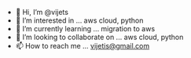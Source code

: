 - 👋 Hi, I’m @vijets
- 👀 I’m interested in ... aws cloud, python 
- 🌱 I’m currently learning ... migration to aws
- 💞️ I’m looking to collaborate on ... aws cloud, python
- 📫 How to reach me ... vijetis@gmail.com

<!---
vijets/vijets is a ✨ special ✨ repository because its `README.md` (this file) appears on your GitHub profile.
You can click the Preview link to take a look at your changes.
--->
